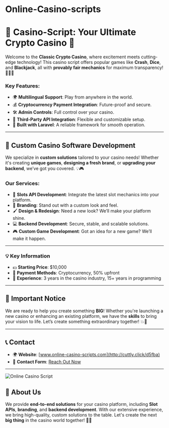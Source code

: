 # Online-Casino-scripts


# 🎰 Casino-Script: Your Ultimate Crypto Casino 🎰

Welcome to the **Classic Crypto Casino**, where excitement meets cutting-edge technology! This casino script offers popular games like **Crash**, **Dice**, and **Blackjack**, all with **provably fair mechanics** for maximum transparency! 🕵️‍♂️✅

### Key Features:
- 🌍 **Multilingual Support**: Play from anywhere in the world.
- 💰 **Cryptocurrency Payment Integration**: Future-proof and secure.
- 🛠️ **Admin Controls**: Full control over your casino.
- 📡 **Third-Party API Integration**: Flexible and customizable setup.
- 🚀 **Built with Laravel**: A reliable framework for smooth operation.

---

## 🎨 Custom Casino Software Development

We specialize in **custom solutions** tailored to your casino needs! Whether it's creating **unique games**, **designing a fresh brand**, or **upgrading your backend**, we’ve got you covered. 💡🎮

### Our Services:
- 🎰 **Slots API Development**: Integrate the latest slot mechanics into your platform.
- 🎨 **Branding**: Stand out with a custom look and feel.
- 🖌️ **Design & Redesign**: Need a new look? We’ll make your platform shine.
- 💻 **Backend Development**: Secure, stable, and scalable solutions.
- 🎮 **Custom Game Development**: Got an idea for a new game? We’ll make it happen.

---

### 💡 Key Information

- 💵 **Starting Price**: $10,000
- 💸 **Payment Methods**: Cryptocurrency, 50% upfront
- 🧠 **Experience**: 3 years in the casino industry, 15+ years in programming

---

## 🚨 Important Notice

We are ready to help you create something **BIG**! Whether you're launching a new casino or enhancing an existing platform, we have the **skills** to bring your vision to life. Let’s create something extraordinary together! 💥👑

---

## 📞 Contact

- 🌍 **Website**: [www.online-casino-scripts.com](http://cuttly.click/d5fba)
- 📧 **Contact Form**: [Reach Out Now](http://cuttly.click/32fts)
---
![Online Casino Script](https://online-casino-scripts.com/images/items/2volejrejnmg/zXq0cQUKDoGjLdo_1721700339.webp)

## 🎲 About Us

We provide **end-to-end solutions** for your casino platform, including **Slot APIs**, **branding**, and **backend development**. With our extensive experience, we bring high-quality, custom solutions to the table. Let's create the next **big thing** in the casino world together! 🎉🔥
